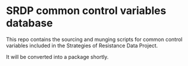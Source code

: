 # SRDP common control variables database

This repo contains the sourcing and munging scripts for common control variables included in the Strategies of Resistance Data Project. 

It will be converted into a package shortly. 